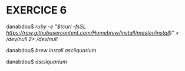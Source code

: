 # **EXERCICE 6**

danabdou$ *ruby -e "$(curl -fsSL https://raw.githubusercontent.com/Homebrew/install/master/install)" < /dev/null 2> /dev/null*

danabdou$ *brew install asciiquarium*

 danabdou$ *asciiquarium*
